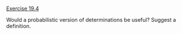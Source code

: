 [Exercise 19.4](ex_4/)

Would a probabilistic version of determinations be useful? Suggest a
definition.
